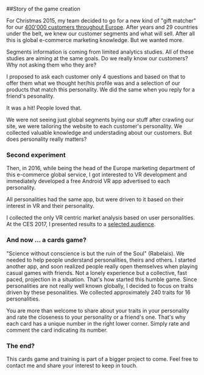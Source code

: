 ##Story of the game creation

For Christmas 2015, my team decided to go for a new kind of "gift matcher" for our [400'000 customers throughout Europe](https://web.archive.org/web/20151223075234/http://www.expansys.com/).
After years and 29 countries under the belt, we knew our customer segments and what will sell.
After all this is global e-commerce marketing knowledge. 
But we wanted more.

Segments information is coming from limited analytics studies.
All of these studies are aiming at the same goals.
Do we really know our customers?
Why not asking them who they are?

I proposed to ask each customer only 4 questions and based on that to offer them what we thought her/his profile was and a selection of our products that match this personality.
We did the same when you reply for a friend's pesonality.

It was a hit!
People loved that.

We were not seeing just global segments bying our stuff after crawling our site, we were tailoring the website to each customer's personality.
We collected valuable knowledge and understading about our customers.
But does personality really matters?

### Second experiment
Then, in 2016, while being the head of the Europe marketing department of this e-commerce global service, I got interested to VR development and immediately developed a free Android VR app advertised to each personality.

All personalities had the same app, but were driven to it based on their interest in VR and their personality.

I collected the only VR centric market analysis based on user personalities.
At the CES 2017, I presented results to a [selected audience](https://www.eventbrite.com/myevent?eid=30558728981).

### And now ... a cards game?
"Science without conscience is but the ruin of the Soul" (Rabelais). 
We needed to help people understand personalities, theirs and others.
I started another app, and soon realized people really open themselves when playing casual games with friends. Not a lonely experience but a collective, fast paced, projection in a situation.
That's how started this humble game.
Since personalities are not really well known globally, I decided to focus on traits driven by these pesonalities. 
We collected approximately 240 traits for 16 personalities.

You are more than welcome to share about your traits in your personality and rate the closeness to your personality or a friend's one.
That's why each card has a unique number in the right lower corner. Simply rate and comment the card indicating its number.

### The end?
This cards game and training is part of a bigger project to come.
Feel free to contact me and share your interest to keep in touch.
